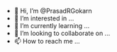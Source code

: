 - 👋 Hi, I’m @PrasadRGokarn
- 👀 I’m interested in ...
- 🌱 I’m currently learning ...
- 💞️ I’m looking to collaborate on ...
- 📫 How to reach me ...

<!---
PrasadRGokarn/PrasadRGokarn is a ✨ special ✨ repository because its `README.md` (this file) appears on your GitHub profile.
You can click the Preview link to take a look at your changes.
--->
